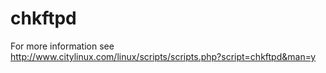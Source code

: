 # chkftpd
For more information see http://www.citylinux.com/linux/scripts/scripts.php?script=chkftpd&man=y

